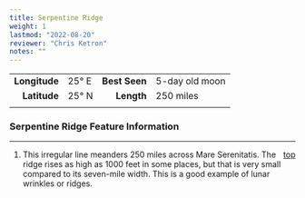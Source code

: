 ```yaml
---
title: Serpentine Ridge 
weight: 1
lastmod: "2022-08-20"
reviewer: "Chris Ketron"
notes: ""
---
```


|               |           |               |                |
| ------------: | :-------- | ------------: | :------------- |
| **Longitude** | 25&deg; E | **Best Seen** | 5-day old moon |
|  **Latitude** | 25&deg; N |    **Length** | 250 miles      |
|               |           |               |                |

### Serpentine Ridge Feature Information

---
<span style='float:right;'>[top](#)</span>

1. This irregular line meanders 250 miles across Mare Serenitatis. The ridge rises as high as 1000 feet in some places, but that is very small compared to its seven-mile width. This is a good example of lunar wrinkles or ridges.
